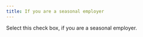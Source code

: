 ```yaml
---
title: If you are a seasonal employer
---
```



Select this check box, if you are a seasonal employer.
